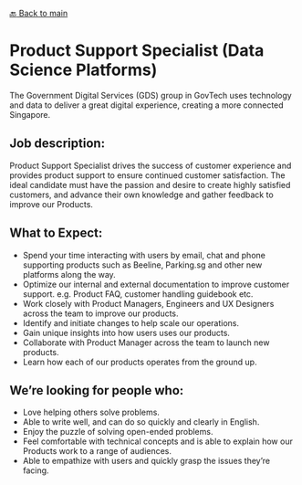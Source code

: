 [:back: Back to main](README.md)

# Product Support Specialist (Data Science Platforms)
The Government Digital Services (GDS) group in GovTech uses technology and data to deliver a great digital experience, creating a more connected Singapore.

## Job description:
Product Support Specialist drives the success of customer experience and provides product support to ensure continued customer satisfaction.
The ideal candidate must have the passion and desire to create highly satisfied customers, and advance their own knowledge and gather feedback to improve our Products.

## What to Expect:
- Spend your time interacting with users by email, chat and phone supporting products such as Beeline, Parking.sg and other new platforms along the way. 
- Optimize our internal and external documentation to improve customer support. e.g. Product FAQ, customer handling guidebook etc.
- Work closely with Product Managers, Engineers and UX Designers across the team to improve our products.
- Identify and initiate changes to help scale our operations.
- Gain unique insights into how users uses our products.
- Collaborate with Product Manager across the team to launch new products.
- Learn how each of our products operates from the ground up.

## We’re looking for people who:
- Love helping others solve problems.
- Able to write well, and can do so quickly and clearly in English.
- Enjoy the puzzle of solving open-ended problems.
- Feel comfortable with technical concepts and is able to explain how our Products work to a range of audiences.
- Able to empathize with users and quickly grasp the issues they’re facing.
